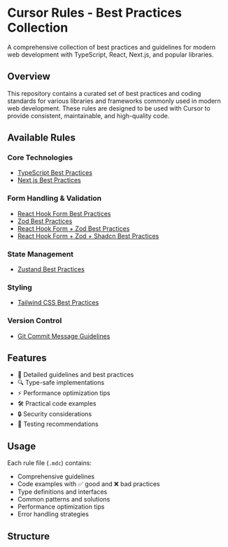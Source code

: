 # Cursor Rules - Best Practices Collection

A comprehensive collection of best practices and guidelines for modern web development with TypeScript, React, Next.js, and popular libraries.

## Overview

This repository contains a curated set of best practices and coding standards for various libraries and frameworks commonly used in modern web development. These rules are designed to be used with Cursor to provide consistent, maintainable, and high-quality code.

## Available Rules

### Core Technologies
- [TypeScript Best Practices](rules/typescript-best-practices.mdc)
- [Next.js Best Practices](rules/nextjs-best-practices.mdc)

### Form Handling & Validation
- [React Hook Form Best Practices](rules/react-hook-form-best-practices.mdc)
- [Zod Best Practices](rules/zod-best-practices.mdc)
- [React Hook Form + Zod Best Practices](rules/react-hook-form-zod-best-practices.mdc)
- [React Hook Form + Zod + Shadcn Best Practices](rules/react-hook-form-zod-shadcn-best-practices.mdc)

### State Management
- [Zustand Best Practices](rules/zustand-best-practices.mdc)

### Styling
- [Tailwind CSS Best Practices](rules/tailwindcss-best-practices.mdc)

### Version Control
- [Git Commit Message Guidelines](rules/git-commit.mdc)

## Features

- 📝 Detailed guidelines and best practices
- 🔍 Type-safe implementations
- ⚡ Performance optimization tips
- 🛠️ Practical code examples
- 🔒 Security considerations
- 🧪 Testing recommendations

## Usage

Each rule file (`.mdc`) contains:
- Comprehensive guidelines
- Code examples with ✅ good and ❌ bad practices
- Type definitions and interfaces
- Common patterns and solutions
- Performance optimization tips
- Error handling strategies

## Structure
